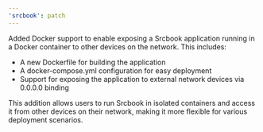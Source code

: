 ```yaml
---
'srcbook': patch
---
```


Added Docker support to enable exposing a Srcbook application running in a Docker container to other devices on the network. This includes:

- A new Dockerfile for building the application
- A docker-compose.yml configuration for easy deployment
- Support for exposing the application to external network devices via 0.0.0.0 binding

This addition allows users to run Srcbook in isolated containers and access it from other devices on their network, making it more flexible for various deployment scenarios.
